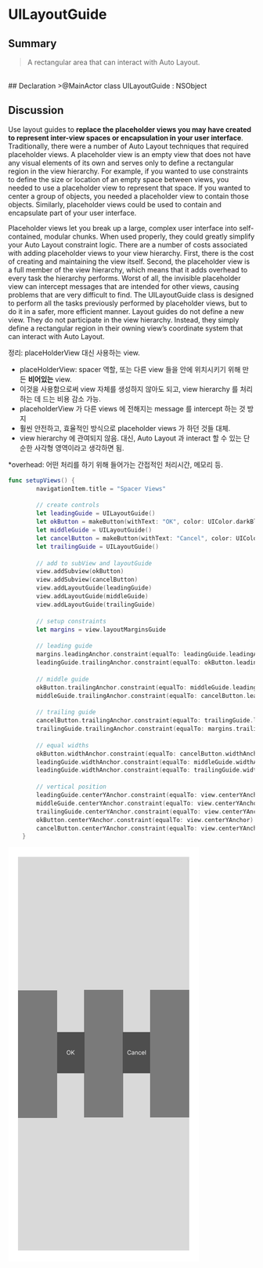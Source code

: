 # UILayoutGuide

## Summary

>A rectangular area that can interact with Auto Layout.
<br>
## Declaration
>@MainActor class UILayoutGuide : NSObject

## Discussion

Use layout guides to **replace the placeholder views you may have created to represent inter-view spaces or encapsulation in your user interface**. Traditionally, there were a number of Auto Layout techniques that required placeholder views. A placeholder view is an empty view that does not have any visual elements of its own and serves only to define a rectangular region in the view hierarchy. For example, if you wanted to use constraints to define the size or location of an empty space between views, you needed to use a placeholder view to represent that space. If you wanted to center a group of objects, you needed a placeholder view to contain those objects. Similarly, placeholder views could be used to contain and encapsulate part of your user interface. 

Placeholder views let you break up a large, complex user interface into self-contained, modular chunks. When used properly, they could greatly simplify your Auto Layout constraint logic.
There are a number of costs associated with adding placeholder views to your view hierarchy. First, there is the cost of creating and maintaining the view itself. Second, the placeholder view is a full member of the view hierarchy, which means that it adds overhead to every task the hierarchy performs. Worst of all, the invisible placeholder view can intercept messages that are intended for other views, causing problems that are very difficult to find.
The UILayoutGuide class is designed to perform all the tasks previously performed by placeholder views, but to do it in a safer, more efficient manner. Layout guides do not define a new view. They do not participate in the view hierarchy. Instead, they simply define a rectangular region in their owning view’s coordinate system that can interact with Auto Layout.

정리: placeHolderView 대신 사용하는 view.
* placeHolderView: spacer 역할, 또는 다른 view 들을 안에 위치시키기 위해 만든 **비어있는** view. 
* 이것을 사용함으로써 view 자체를 생성하지 않아도 되고, view hierarchy 를 처리하는 데 드는 비용 감소 가능. 
* placeholderView 가 다른 views 에 전해지는 message 를 intercept 하는 것 방지
* 훨씬 안전하고, 효율적인 방식으로 placeholder views 가 하던 것들 대체.
* view hierarchy 에 관여되지 않음. 대신, Auto Layout 과 interact 할 수 있는 단순한 사각형 영역이라고 생각하면 됨.
  

*overhead: 어떤 처리를 하기 위해 들어가는 간접적인 처리시간, 메모리 등.


```swift
func setupViews() {
        navigationItem.title = "Spacer Views"

        // create controls
        let leadingGuide = UILayoutGuide()
        let okButton = makeButton(withText: "OK", color: UIColor.darkBlue)
        let middleGuide = UILayoutGuide()
        let cancelButton = makeButton(withText: "Cancel", color: UIColor.darkGreen)
        let trailingGuide = UILayoutGuide()

        // add to subView and layoutGuide
        view.addSubview(okButton)
        view.addSubview(cancelButton)
        view.addLayoutGuide(leadingGuide)
        view.addLayoutGuide(middleGuide)
        view.addLayoutGuide(trailingGuide)

        // setup constraints
        let margins = view.layoutMarginsGuide

        // leading guide
        margins.leadingAnchor.constraint(equalTo: leadingGuide.leadingAnchor).isActive = true
        leadingGuide.trailingAnchor.constraint(equalTo: okButton.leadingAnchor).isActive = true

        // middle guide
        okButton.trailingAnchor.constraint(equalTo: middleGuide.leadingAnchor).isActive = true
        middleGuide.trailingAnchor.constraint(equalTo: cancelButton.leadingAnchor).isActive = true

        // trailing guide
        cancelButton.trailingAnchor.constraint(equalTo: trailingGuide.leadingAnchor).isActive = true
        trailingGuide.trailingAnchor.constraint(equalTo: margins.trailingAnchor).isActive = true

        // equal widths
        okButton.widthAnchor.constraint(equalTo: cancelButton.widthAnchor).isActive = true
        leadingGuide.widthAnchor.constraint(equalTo: middleGuide.widthAnchor).isActive = true
        leadingGuide.widthAnchor.constraint(equalTo: trailingGuide.widthAnchor).isActive = true

        // vertical position
        leadingGuide.centerYAnchor.constraint(equalTo: view.centerYAnchor).isActive = true
        middleGuide.centerYAnchor.constraint(equalTo: view.centerYAnchor).isActive = true
        trailingGuide.centerYAnchor.constraint(equalTo: view.centerYAnchor).isActive = true
        okButton.centerYAnchor.constraint(equalTo: view.centerYAnchor).isActive = true
        cancelButton.centerYAnchor.constraint(equalTo: view.centerYAnchor).isActive = true
    }
```

![](images/spacer_image.png)
